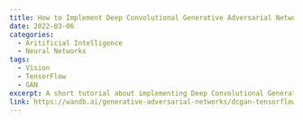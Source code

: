 ```yaml
---
title: How to Implement Deep Convolutional Generative Adversarial Networks in Tensorflow
date: 2022-03-06
categories: 
  - Aritificial Intelligence
  - Neural Networks
tags:
  - Vision
  - TensorFlow
  - GAN
excerpt: A short tutorial about implementing Deep Convolutional Generative Adversarial Networks in Tensorflow, with a Colab to help you follow along.
link: https://wandb.ai/generative-adversarial-networks/dcgan-tensorflow/reports/How-to-Implement-Deep-Convolutional-Generative-Adversarial-Networks-in-Tensorflow--VmlldzoxNzkzNDg5
---
```

